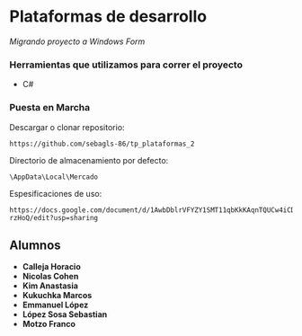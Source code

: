 # Plataformas de desarrollo

_Migrando proyecto a Windows Form_

### Herramientas que utilizamos para correr el proyecto
* C#

### Puesta en Marcha 

Descargar o clonar repositorio:

    https://github.com/sebagls-86/tp_plataformas_2

Directorio de almacenamiento por defecto:

    \AppData\Local\Mercado

Espesificaciones de uso:

    https://docs.google.com/document/d/1AwbDblrVFYZY1SMT11qbKkKAqnTQUCw4iCDbb-rzHoQ/edit?usp=sharing

## Alumnos

* **Calleja Horacio**
* **Nicolas Cohen**
* **Kim Anastasia**
* **Kukuchka Marcos**
* **Emmanuel López**
* **López Sosa Sebastian**
* **Motzo Franco**
